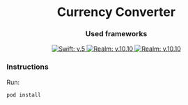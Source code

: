 <h1 align="center">Currency Converter</h1>
<h3 align="center">Used frameworks</h3>
<p align="center">
  <a href="http://developer.apple.com/">
    <img src="https://img.shields.io/badge/Swift-v.5-orange" alt="Swift: v.5">
  </a>
  <a href="https://github.com/realm/realm-cocoa">
    <img src="https://img.shields.io/badge/Realm-v.10.10-blue" alt="Realm: v.10.10">
  </a>
  <a href="https://github.com/airbnb/lottie-ios">
    <img src="https://img.shields.io/badge/Lottie-v.3.2.3-cyan" alt="Realm: v.10.10">
  </a>
</p>

<h3>Instructions</h3>

Run:
```ruby
pod install
```
